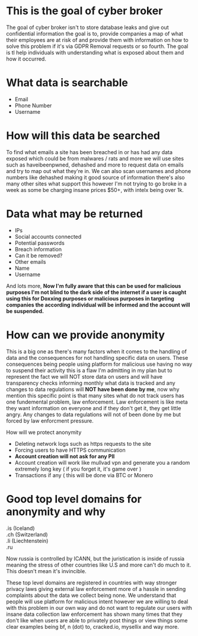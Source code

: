 # This is the goal of cyber broker

The goal of cyber broker isn't to store database leaks and give out confidential information the goal is to, provide companies a map of what their employees are at risk of and provide them with information on how to solve this problem if it's via GDPR Removal requests or so fourth. The goal is tl help individuals with understanding what is exposed about them and how it occurred. 

# What data is searchable

- Email
- Phone Number
- Username

# How will this data be searched

To find what emails a site has been breached in or has had any data exposed which could be from malwares / rats and more we will use sites such as haveibeenpwned, dehashed and more to request data on emails and try to map out what they're in. We can also scan usernames and phone numbers like dehashed making it good source of information there's also many other sites what support this however I'm not trying to go broke in a week as some be charging insane prices $50+, with intelx being over 1k. 

# Data what may be returned

- IPs
- Social accounts connected
- Potential passwords
- Breach information
- Can it be removed?
- Other emails
- Name
- Username

And lots more, **Now I'm fully aware that this can be used for malicious purposes I'm not blind to the dark side of the internet if a user is caught using this for Doxxing purposes or malicious purposes in targeting companies the according individual will be informed and the account will be suspended.**

# How can we provide anonymity

This is a big one as there's many factors when it comes to the handling of data and the consequences for not handling specific data on users. These consequences being people using platform for malicious use having no way to suspend their activity this is a flaw I'm admitting in my plan but to represent the fact we will NOT store data on users and will have transparency checks informing monthly what data is tracked and any changes to data regulations will **NOT have been done by me**, now why mention this specific point is that many sites what do not track users has one fundemental problem, law enforcement. Law enforcement is like meta they want information on everyone and if they don't get it, they get little angry. Any changes to data regulations will not of been done by me but forced by law enforcment pressure.

How will we protect anonymity
- Deleting network logs such as https requests to the site
- Forcing users to have HTTPS communication
- **Account creation will not ask for any PII**
- Account creation will work like mullvad vpn and generate you a random extremely long key ( if you forget it, it's game over )
- Transactions if any ( this will be done via BTC or Monero

# Good top level domains for anonymity and why

.is (Iceland) <br>
.ch (Switzerland) <br>
.li (Liechtenstein) <br>
.ru 

Now russia is controlled by ICANN, but the juristication is inside of russia meaning the stress of other countries like U.S and more can't do much to it. This doesn't mean it's invincible.

These top level domains are registered in countries with way stronger privacy laws giving external law enforcement more of a hassle in sending complaints about the data we collect being none. We understand that people will use platform for malicious intent however we are willing to deal with this problem in our own way and do not want to regulate our users with insane data collection law enforcement has shown many times that they don't like when users are able to privately post things or view things some clear examples being bf, n (dot) to, cracked.io, mysellix and way more.
